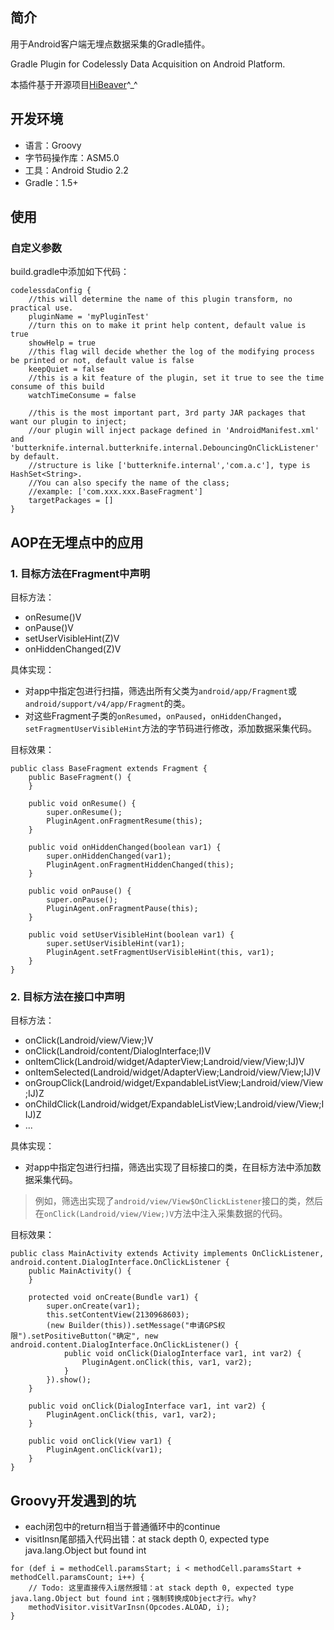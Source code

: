 ## 简介
用于Android客户端无埋点数据采集的Gradle插件。

Gradle Plugin for Codelessly Data Acquisition on Android Platform.

本插件基于开源项目[HiBeaver](https://github.com/BryanSharp/hibeaver)^_^

## 开发环境
- 语言：Groovy
- 字节码操作库：ASM5.0
- 工具：Android Studio 2.2
- Gradle：1.5+

## 使用

### 自定义参数

build.gradle中添加如下代码：

```
codelessdaConfig {
    //this will determine the name of this plugin transform, no practical use.
    pluginName = 'myPluginTest'
    //turn this on to make it print help content, default value is true
    showHelp = true
    //this flag will decide whether the log of the modifying process be printed or not, default value is false
    keepQuiet = false
    //this is a kit feature of the plugin, set it true to see the time consume of this build
    watchTimeConsume = false

    //this is the most important part, 3rd party JAR packages that want our plugin to inject;
    //our plugin will inject package defined in 'AndroidManifest.xml' and 'butterknife.internal.butterknife.internal.DebouncingOnClickListener' by default.
    //structure is like ['butterknife.internal','com.a.c'], type is HashSet<String>.
    //You can also specify the name of the class;
    //example: ['com.xxx.xxx.BaseFragment']
    targetPackages = []
}
```

## AOP在无埋点中的应用

### 1. 目标方法在Fragment中声明

目标方法：

- onResume()V
- onPause()V
- setUserVisibleHint(Z)V
- onHiddenChanged(Z)V

具体实现：

- 对app中指定包进行扫描，筛选出所有父类为`android/app/Fragment`或`android/support/v4/app/Fragment`的类。
- 对这些Fragment子类的`onResumed`，`onPaused`，`onHiddenChanged`，`setFragmentUserVisibleHint`方法的字节码进行修改，添加数据采集代码。

目标效果：

```
public class BaseFragment extends Fragment {
    public BaseFragment() {
    }

    public void onResume() {
        super.onResume();
        PluginAgent.onFragmentResume(this);
    }

    public void onHiddenChanged(boolean var1) {
        super.onHiddenChanged(var1);
        PluginAgent.onFragmentHiddenChanged(this);
    }

    public void onPause() {
        super.onPause();
        PluginAgent.onFragmentPause(this);
    }

    public void setUserVisibleHint(boolean var1) {
        super.setUserVisibleHint(var1);
        PluginAgent.setFragmentUserVisibleHint(this, var1);
    }
}
```

### 2. 目标方法在接口中声明

目标方法：

- onClick(Landroid/view/View;)V
- onClick(Landroid/content/DialogInterface;I)V
- onItemClick(Landroid/widget/AdapterView;Landroid/view/View;IJ)V
- onItemSelected(Landroid/widget/AdapterView;Landroid/view/View;IJ)V
- onGroupClick(Landroid/widget/ExpandableListView;Landroid/view/View;IJ)Z
- onChildClick(Landroid/widget/ExpandableListView;Landroid/view/View;IIJ)Z
- ...

具体实现：

- 对app中指定包进行扫描，筛选出实现了目标接口的类，在目标方法中添加数据采集代码。

> 例如，筛选出实现了`android/view/View$OnClickListener`接口的类，然后在`onClick(Landroid/view/View;)V`方法中注入采集数据的代码。

目标效果：

```
public class MainActivity extends Activity implements OnClickListener, android.content.DialogInterface.OnClickListener {
    public MainActivity() {
    }

    protected void onCreate(Bundle var1) {
        super.onCreate(var1);
        this.setContentView(2130968603);
        (new Builder(this)).setMessage("申请GPS权限").setPositiveButton("确定", new android.content.DialogInterface.OnClickListener() {
            public void onClick(DialogInterface var1, int var2) {
                PluginAgent.onClick(this, var1, var2);
            }
        }).show();
    }

    public void onClick(DialogInterface var1, int var2) {
        PluginAgent.onClick(this, var1, var2);
    }

    public void onClick(View var1) {
        PluginAgent.onClick(var1);
    }
}
```


## Groovy开发遇到的坑

- each闭包中的return相当于普通循环中的continue
- visitInsn尾部插入代码出错：at stack depth 0, expected type java.lang.Object but found int

```
for (def i = methodCell.paramsStart; i < methodCell.paramsStart + methodCell.paramsCount; i++) {  
	// Todo: 这里直接传入i居然报错：at stack depth 0, expected type java.lang.Object but found int；强制转换成Object才行。why?                                                                  
	methodVisitor.visitVarInsn(Opcodes.ALOAD, i);
}
```